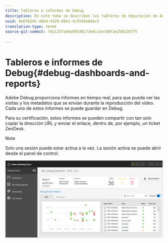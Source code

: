 ```yaml
---
title: Tableros e informes de Debug
description: En este tema se describen los tableros de depuración de Adobe.
uuid: 8e6f6245-d8bd-4329-89e1-4c5595e04ec5
translation-type: tm+mt
source-git-commit: 7da115fae0a05548173e8ca3ec68fae250128775

---
```



# Tableros e informes de Debug{#debug-dashboards-and-reports}

Adobe Debug proporciona informes en tiempo real, para que pueda ver las visitas y los metadatos que se envían durante la reproducción del vídeo. Cada uno de estos informes se puede guardar en Debug.

Para su certificación, estos informes se pueden compartir con tan solo copiar la dirección URL y enviar el enlace, dentro de, por ejemplo, un ticket ZenDesk.

>[!NOTE]
>
>Solo una sesión puede estar activa a la vez. La sesión activa se puede abrir desde el panel de control.

![](assets/debug-dashboard.png)

